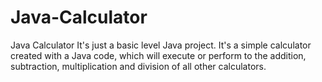 # Java-Calculator
Java Calculator
It's just a basic level Java project. It's a simple calculator created with a Java code, which will execute or perform to the addition, subtraction, multiplication and division of all other calculators.

